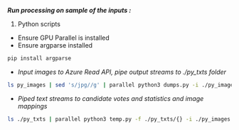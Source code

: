 __*Run processing on sample of the inputs :*__

1. Python scripts

+ Ensure GPU Parallel is installed
+ Ensure argparse installed 
```bash
pip install argparse
```
+ _Input images to Azure Read API, pipe output streams to ./py_txts folder_
```bash
ls py_images | sed 's/jpg//g' | parallel python3 dumps.py -i ./py_images/{}jpg '>./py_txts/{}txt'
```
+ _Piped text streams to candidate votes and statistics and image mappings_
```bash
ls ./py_txts | parallel python3 temp.py -f ./py_txts/{} -i ./py_images -e "jpg"
```
